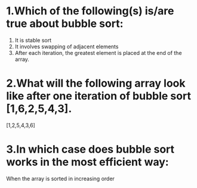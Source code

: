 # 1.Which of the following(s) is/are true about bubble sort:
1. It is stable sort
3. It involves swapping of adjacent elements
4. After each iteration, the greatest element is placed at the end of the array.

# 2.What will the following array look like after one iteration of bubble sort [1,6,2,5,4,3].
[1,2,5,4,3,6]

# 3.In which case does bubble sort works in the most efficient way:
When the array is sorted in increasing order